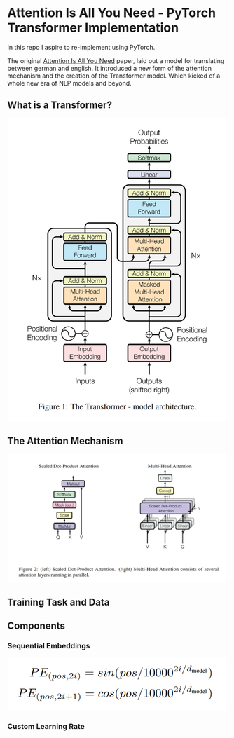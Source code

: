 # Attention Is All You Need - PyTorch Transformer Implementation

In this repo I aspire to re-implement using PyTorch.

The original [Attention Is All You Need](https://arxiv.org/abs/1706.03762) paper, laid out a model for translating between german and english. It introduced a new form of the attention mechanism and the creation of the Transformer model. Which kicked of a whole new era of NLP models and beyond.

## What is a Transformer?

![The Transformer](<imgs/Figure 1 - The Transformer.png>)

## The Attention Mechanism
![Scaled Dot Attention and Multi Head](<imgs/Figure 2 - Scaled Dot Attention and Multi Head.png>)

## Training Task and Data

## Components

### Sequential Embeddings

![alt text](<imgs/pos encoding.png>)

### Custom Learning Rate

